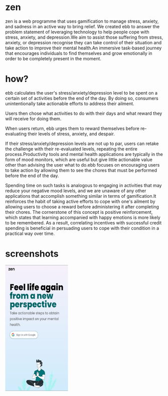# zen

zen is a web programme that uses gamification to manage stress, anxiety, and sadness in an active way to bring relief. We created ebb to answer the problem statement of leveraging technology to help people cope with stress, anxiety, and depression.We aim to assist those suffering from stress, anxiety, or depression recognise they can take control of their situation and take action to improve their mental health.An immersive task-based journey that encourages individuals to find themselves and grow emotionally in order to be completely present in the moment.

# how?

ebb calculates the user's stress/anxiety/depression level to be spent on a certain set of activities before the end of the day. By doing so, consumers unintentionally take actionable efforts to address their ailment.

Users then chose what activities to do with their days and what reward they will receive for doing them.

When users return, ebb urges them to reward themselves before re-evaluating their levels of stress, anxiety, and despair.

If their stress/anxiety/depression levels are not up to par, users can retake the challenge with their re-evaluated levels, repeating the entire process.Productivity tools and mental health applications are typically in the form of mood monitors, which are useful but give little actionable value other than advising the user what to do.ebb focuses on encouraging users to take action by allowing them to see the chores that must be performed before the end of the day. 

Spending time on such tasks is analogous to engaging in activities that may reduce your negative mood levels, and we are unaware of any other applications that accomplish something similar in terms of gamification.It reinforces the habit of taking active efforts to cope with one's ailment by allowing users to choose a reward before administering it after completing their chores. The cornerstone of this concept is positive reinforcement, which states that learning accompanied with happy emotions is more likely to be remembered. As a result, correlating incentives with successful credit spending is beneficial in persuading users to cope with their condition in a practical way over time.

# screenshots

<img src="public/zen1.jpeg" alt="Image Description" width="200" height="400">

